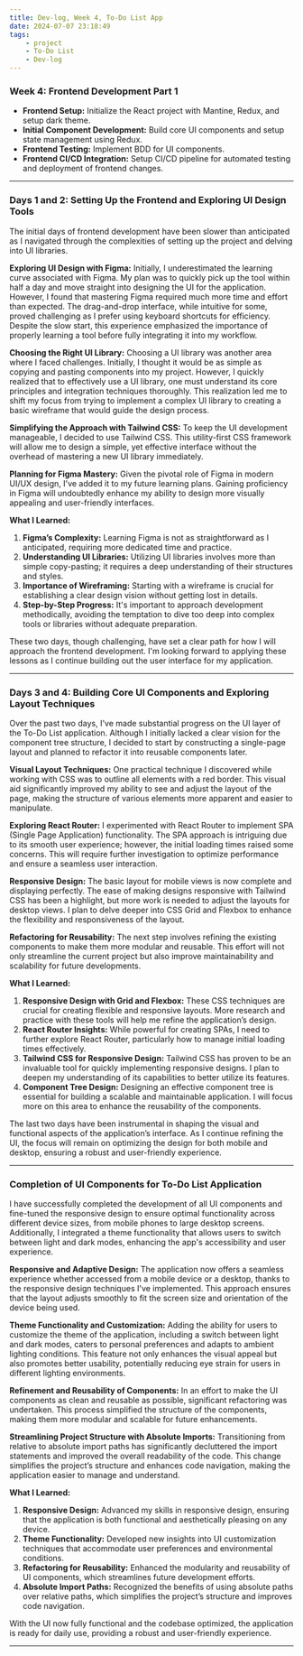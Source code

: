 ```yaml
---
title: Dev-log, Week 4, To-Do List App
date: 2024-07-07 23:18:49
tags:
    - project
    - To-Do List
    - Dev-log
---
```


### Week 4: Frontend Development Part 1

-   **Frontend Setup:** Initialize the React project with Mantine, Redux, and setup dark theme.
-   **Initial Component Development:** Build core UI components and setup state management using Redux.
-   **Frontend Testing:** Implement BDD for UI components.
-   **Frontend CI/CD Integration:** Setup CI/CD pipeline for automated testing and deployment of frontend changes.

---

### Days 1 and 2: Setting Up the Frontend and Exploring UI Design Tools

The initial days of frontend development have been slower than anticipated as I navigated through the complexities of setting up the project and delving into UI libraries.

**Exploring UI Design with Figma:**
Initially, I underestimated the learning curve associated with Figma. My plan was to quickly pick up the tool within half a day and move straight into designing the UI for the application. However, I found that mastering Figma required much more time and effort than expected. The drag-and-drop interface, while intuitive for some, proved challenging as I prefer using keyboard shortcuts for efficiency. Despite the slow start, this experience emphasized the importance of properly learning a tool before fully integrating it into my workflow.

**Choosing the Right UI Library:**
Choosing a UI library was another area where I faced challenges. Initially, I thought it would be as simple as copying and pasting components into my project. However, I quickly realized that to effectively use a UI library, one must understand its core principles and integration techniques thoroughly. This realization led me to shift my focus from trying to implement a complex UI library to creating a basic wireframe that would guide the design process.

**Simplifying the Approach with Tailwind CSS:**
To keep the UI development manageable, I decided to use Tailwind CSS. This utility-first CSS framework will allow me to design a simple, yet effective interface without the overhead of mastering a new UI library immediately.

**Planning for Figma Mastery:**
Given the pivotal role of Figma in modern UI/UX design, I've added it to my future learning plans. Gaining proficiency in Figma will undoubtedly enhance my ability to design more visually appealing and user-friendly interfaces.

**What I Learned:**

1. **Figma’s Complexity:** Learning Figma is not as straightforward as I anticipated, requiring more dedicated time and practice.
2. **Understanding UI Libraries:** Utilizing UI libraries involves more than simple copy-pasting; it requires a deep understanding of their structures and styles.
3. **Importance of Wireframing:** Starting with a wireframe is crucial for establishing a clear design vision without getting lost in details.
4. **Step-by-Step Progress:** It's important to approach development methodically, avoiding the temptation to dive too deep into complex tools or libraries without adequate preparation.

These two days, though challenging, have set a clear path for how I will approach the frontend development. I'm looking forward to applying these lessons as I continue building out the user interface for my application.

---

### Days 3 and 4: Building Core UI Components and Exploring Layout Techniques

Over the past two days, I've made substantial progress on the UI layer of the To-Do List application. Although I initially lacked a clear vision for the component tree structure, I decided to start by constructing a single-page layout and planned to refactor it into reusable components later.

**Visual Layout Techniques:**
One practical technique I discovered while working with CSS was to outline all elements with a red border. This visual aid significantly improved my ability to see and adjust the layout of the page, making the structure of various elements more apparent and easier to manipulate.

**Exploring React Router:**
I experimented with React Router to implement SPA (Single Page Application) functionality. The SPA approach is intriguing due to its smooth user experience; however, the initial loading times raised some concerns. This will require further investigation to optimize performance and ensure a seamless user interaction.

**Responsive Design:**
The basic layout for mobile views is now complete and displaying perfectly. The ease of making designs responsive with Tailwind CSS has been a highlight, but more work is needed to adjust the layouts for desktop views. I plan to delve deeper into CSS Grid and Flexbox to enhance the flexibility and responsiveness of the layout.

**Refactoring for Reusability:**
The next step involves refining the existing components to make them more modular and reusable. This effort will not only streamline the current project but also improve maintainability and scalability for future developments.

**What I Learned:**

1. **Responsive Design with Grid and Flexbox:** These CSS techniques are crucial for creating flexible and responsive layouts. More research and practice with these tools will help me refine the application’s design.
2. **React Router Insights:** While powerful for creating SPAs, I need to further explore React Router, particularly how to manage initial loading times effectively.
3. **Tailwind CSS for Responsive Design:** Tailwind CSS has proven to be an invaluable tool for quickly implementing responsive designs. I plan to deepen my understanding of its capabilities to better utilize its features.
4. **Component Tree Design:** Designing an effective component tree is essential for building a scalable and maintainable application. I will focus more on this area to enhance the reusability of the components.

The last two days have been instrumental in shaping the visual and functional aspects of the application’s interface. As I continue refining the UI, the focus will remain on optimizing the design for both mobile and desktop, ensuring a robust and user-friendly experience.

---

### Completion of UI Components for To-Do List Application

I have successfully completed the development of all UI components and fine-tuned the responsive design to ensure optimal functionality across different device sizes, from mobile phones to large desktop screens. Additionally, I integrated a theme functionality that allows users to switch between light and dark modes, enhancing the app's accessibility and user experience.

**Responsive and Adaptive Design:**
The application now offers a seamless experience whether accessed from a mobile device or a desktop, thanks to the responsive design techniques I've implemented. This approach ensures that the layout adjusts smoothly to fit the screen size and orientation of the device being used.

**Theme Functionality and Customization:**
Adding the ability for users to customize the theme of the application, including a switch between light and dark modes, caters to personal preferences and adapts to ambient lighting conditions. This feature not only enhances the visual appeal but also promotes better usability, potentially reducing eye strain for users in different lighting environments.

**Refinement and Reusability of Components:**
In an effort to make the UI components as clean and reusable as possible, significant refactoring was undertaken. This process simplified the structure of the components, making them more modular and scalable for future enhancements.

**Streamlining Project Structure with Absolute Imports:**
Transitioning from relative to absolute import paths has significantly decluttered the import statements and improved the overall readability of the code. This change simplifies the project’s structure and enhances code navigation, making the application easier to manage and understand.

**What I Learned:**

1. **Responsive Design:** Advanced my skills in responsive design, ensuring that the application is both functional and aesthetically pleasing on any device.
2. **Theme Functionality:** Developed new insights into UI customization techniques that accommodate user preferences and environmental conditions.
3. **Refactoring for Reusability:** Enhanced the modularity and reusability of UI components, which streamlines future development efforts.
4. **Absolute Import Paths:** Recognized the benefits of using absolute paths over relative paths, which simplifies the project’s structure and improves code navigation.

With the UI now fully functional and the codebase optimized, the application is ready for daily use, providing a robust and user-friendly experience.

---
